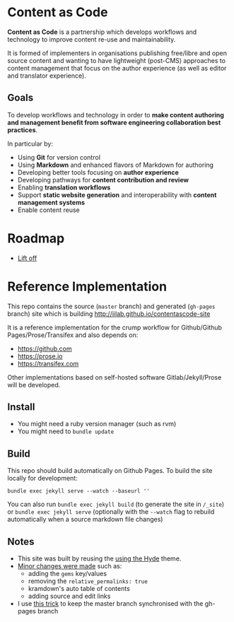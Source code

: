 # Content as Code

**Content as Code** is a partnership which develops workflows and technology to improve content re-use and maintainability.

It is formed of implementers in organisations publishing free/libre and open source content and wanting to have lightweight (post-CMS) approaches to content management that focus on the author experience (as well as editor and translator experience).

## Goals

To develop workflows and technology in order to **make content authoring and management benefit from software engineering collaboration best practices**.

In particular by:
 - Using **Git** for version control
 - Using **Markdown** and enhanced flavors of Markdown for authoring
 - Developing better tools focusing on **author experience**
 - Developing pathways for **content contribution and review**
 - Enabling **translation workflows**
 - Support **static website generation** and interoperability with **content management systems**
 - Enable content reuse

# Roadmap

  - [Lift off](https://github.com/iilab/contentascode-site/milestones)

# Reference Implementation

This repo contains the source (```master``` branch) and generated (```gh-pages``` branch) site which is building http://iilab.github.io/contentascode-site

It is a reference implementation for the crump workflow for Github/Github Pages/Prose/Transifex and also depends on:
 - https://github.com
 - https://prose.io
 - https://transifex.com

Other implementations based on self-hosted software Gitlab/Jekyll/Prose will be developed.

## Install

 - You might need a ruby version manager (such as rvm)
 - You might need to ```bundle update```

## Build

This repo should build automatically on Github Pages. To build the site locally for development:

```
bundle exec jekyll serve --watch --baseurl ''
```

You can also run ```bundle exec jekyll build``` (to generate the site in ```/_site```) or ```bundle exec jekyll serve``` (optionally with the ```--watch``` flag to rebuild automatically when a source markdown file changes) 

## Notes

 - This site was built by reusing the [using the Hyde](https://github.com/poole/hyde) theme.
 - [Minor changes were made](https://github.com/poole/hyde/compare/master...iilab:master) such as:
   - adding the ```gems``` key/values
   - removing the ```relative_permalinks: true``` 
   - kramdown's auto table of contents
   - adding source and edit links
 - I use [this trick](http://stackoverflow.com/a/7472481) to keep the master branch synchronised with the gh-pages branch
